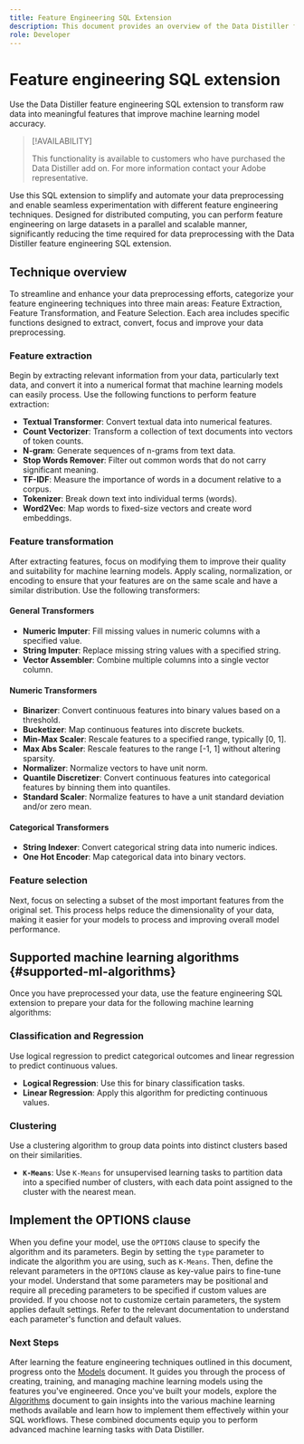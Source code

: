 ```yaml
---
title: Feature Engineering SQL Extension
description: This document provides an overview of the Data Distiller feature engineering SQL extension that preprocesses data for machine learning. It covers the available feature extraction, transformation, and selection techniques, along with possible algorithm configurations.
role: Developer
---
```

# Feature engineering SQL extension

Use the Data Distiller feature engineering SQL extension to transform raw data into meaningful features that improve machine learning model accuracy. 

>[!AVAILABILITY]
>
>This functionality is available to customers who have purchased the Data Distiller add on. For more information contact your Adobe representative.

Use this SQL extension to simplify and automate your data preprocessing and enable seamless experimentation with different feature engineering techniques. Designed for distributed computing, you can perform feature engineering on large datasets in a parallel and scalable manner, significantly reducing the time required for data preprocessing with the Data Distiller feature engineering SQL extension.

## Technique overview

To streamline and enhance your data preprocessing efforts, categorize your feature engineering techniques into three main areas: Feature Extraction, Feature Transformation, and Feature Selection. Each area includes specific functions designed to extract, convert, focus and improve your data preprocessing.

### Feature extraction

Begin by extracting relevant information from your data, particularly text data, and convert it into a numerical format that machine learning models can easily process. Use the following functions to perform feature extraction:

<!-- Add links -->

- **Textual Transformer**: Convert textual data into numerical features.
- **Count Vectorizer**: Transform a collection of text documents into vectors of token counts.
- **N-gram**: Generate sequences of n-grams from text data.
- **Stop Words Remover**: Filter out common words that do not carry significant meaning.
- **TF-IDF**: Measure the importance of words in a document relative to a corpus.
- **Tokenizer**: Break down text into individual terms (words).
- **Word2Vec**: Map words to fixed-size vectors and create word embeddings.

### Feature transformation

After extracting features, focus on modifying them to improve their quality and suitability for machine learning models. Apply scaling, normalization, or encoding to ensure that your features are on the same scale and have a similar distribution. Use the following transformers:

#### General Transformers

- **Numeric Imputer**: Fill missing values in numeric columns with a specified value.
- **String Imputer**: Replace missing string values with a specified string.
- **Vector Assembler**: Combine multiple columns into a single vector column.

#### Numeric Transformers

- **Binarizer**: Convert continuous features into binary values based on a threshold.
- **Bucketizer**: Map continuous features into discrete buckets.
- **Min-Max Scaler**: Rescale features to a specified range, typically [0, 1].
- **Max Abs Scaler**: Rescale features to the range [-1, 1] without altering sparsity.
- **Normalizer**: Normalize vectors to have unit norm.
- **Quantile Discretizer**: Convert continuous features into categorical features by binning them into quantiles.
- **Standard Scaler**: Normalize features to have a unit standard deviation and/or zero mean.

#### Categorical Transformers

- **String Indexer**: Convert categorical string data into numeric indices.
- **One Hot Encoder**: Map categorical data into binary vectors.

### Feature selection

Next, focus on selecting a subset of the most important features from the original set. This process helps reduce the dimensionality of your data, making it easier for your models to process and improving overall model performance.

## Supported machine learning algorithms {#supported-ml-algorithms}

Once you have preprocessed your data, use the feature engineering SQL extension to prepare your data for the following machine learning algorithms:

### Classification and Regression

Use logical regression to predict categorical outcomes and linear regression to predict continuous values.

- **Logical Regression**: Use this for binary classification tasks.
- **Linear Regression**: Apply this algorithm for predicting continuous values.

### Clustering

Use a clustering algorithm to group data points into distinct clusters based on their similarities.

- **`K-Means`**: Use `K-Means` for unsupervised learning tasks to partition data into a specified number of clusters, with each data point assigned to the cluster with the nearest mean.

## Implement the OPTIONS clause

When you define your model, use the `OPTIONS` clause to specify the algorithm and its parameters. Begin by setting the `type` parameter to indicate the algorithm you are using, such as `K-Means`. Then, define the relevant parameters in the `OPTIONS` clause as key-value pairs to fine-tune your model. Understand that some parameters may be positional and require all preceding parameters to be specified if custom values are provided. If you choose not to customize certain parameters, the system applies default settings. Refer to the relevant documentation to understand each parameter's function and default values.

### Next Steps

After learning the feature engineering techniques outlined in this document, progress onto the [Models](./models.md) document. It guides you through the process of creating, training, and managing machine learning models using the features you've engineered. Once you've built your models, explore the [Algorithms](./algorithms.md) document to gain insights into the various machine learning methods available and learn how to implement them effectively within your SQL workflows. These combined documents equip you to perform advanced machine learning tasks with Data Distiller.
